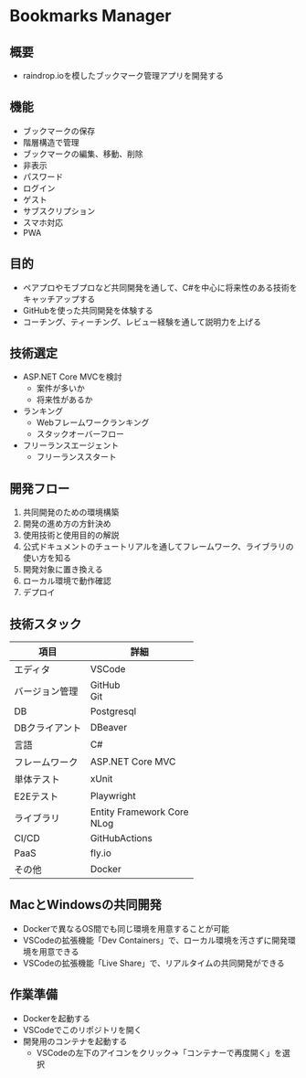 # Bookmarks Manager

## 概要

- raindrop.ioを模したブックマーク管理アプリを開発する

## 機能

- ブックマークの保存
- 階層構造で管理
- ブックマークの編集、移動、削除
- 非表示
- パスワード
- ログイン
- ゲスト
- サブスクリプション
- スマホ対応
- PWA

## 目的

- ペアプロやモブプロなど共同開発を通して、C#を中心に将来性のある技術をキャッチアップする
- GitHubを使った共同開発を体験する
- コーチング、ティーチング、レビュー経験を通して説明力を上げる

## 技術選定

- ASP.NET Core MVCを検討
  - 案件が多いか
  - 将来性があるか
- ランキング
  - Webフレームワークランキング
  - スタックオーバーフロー
- フリーランスエージェント
  - フリーランススタート

## 開発フロー

1. 共同開発のための環境構築
2. 開発の進め方の方針決め
3. 使用技術と使用目的の解説
4. 公式ドキュメントのチュートリアルを通してフレームワーク、ライブラリの使い方を知る
5. 開発対象に置き換える
6. ローカル環境で動作確認
7. デプロイ

## 技術スタック

| 項目           | 詳細                           |
| -------------- | ------------------------------ |
| エディタ       | VSCode                         |
| バージョン管理 | GitHub</br>Git                 |
| DB             | Postgresql                     |
| DBクライアント | DBeaver                        |
| 言語           | C#                             |
| フレームワーク | ASP.NET Core MVC               |
| 単体テスト     | xUnit                          |
| E2Eテスト      | Playwright                     |
| ライブラリ     | Entity Framework Core</br>NLog |
| CI/CD          | GitHubActions                  |
| PaaS           | fly.io                         |
| その他         | Docker                         |

## MacとWindowsの共同開発

- Dockerで異なるOS間でも同じ環境を用意することが可能
- VSCodeの拡張機能「Dev Containers」で、ローカル環境を汚さずに開発環境を用意できる
- VSCodeの拡張機能「Live Share」で、リアルタイムの共同開発ができる

## 作業準備

- Dockerを起動する
- VSCodeでこのリポジトリを開く
- 開発用のコンテナを起動する
  - VSCodeの左下のアイコンをクリック→「コンテナーで再度開く」を選択
